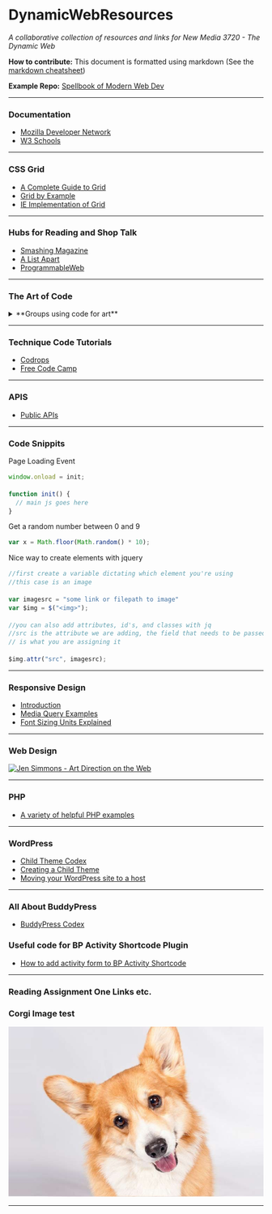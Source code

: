 # DynamicWebResources
<em>A collaborative collection of resources and links for New Media 3720 - The Dynamic Web</em>

<b>How to contribute:</b> This document is formatted using markdown (See the [markdown cheatsheet](https://github.com/adam-p/markdown-here/wiki/Markdown-Cheatsheet))

<b>Example Repo:</b> [Spellbook of Modern Web Dev](https://github.com/dexteryy/spellbook-of-modern-webdev)

*****

### Documentation
* [Mozilla Developer Network](https://developer.mozilla.org/en-US/)
* [W3 Schools](https://www.w3schools.com/)

*****

### CSS Grid
* [A Complete Guide to Grid ](https://css-tricks.com/snippets/css/complete-guide-grid/)
* [Grid by Example](https://gridbyexample.com/learn/)
* [IE Implementation of Grid](https://rachelandrew.co.uk/archives/2016/11/26/should-i-try-to-use-the-ie-implementation-of-css-grid-layout/)

*****

### Hubs for Reading and Shop Talk
* [Smashing Magazine](https://www.smashingmagazine.com/)
* [A List Apart](http://alistapart.com/)
* [ProgrammableWeb](https://www.programmableweb.com/)

*****

### The Art of Code
<details><summary>**Groups using code for art**</summary>

* Demoscene refers to a subculture of programmers that write graphical 'demos' entirely in code such as C#, C++, and even Basic. Big in Europe.


* [Pouet Demoscene Archive](http://www.pouet.net/)
* [Conspiracy - group](http://conspiracy.hu/)
* [Conspiracy - example video](https://www.youtube.com/watch?v=20vPbH6UWIc)
</details>

*****

### Technique Code Tutorials

* [Codrops](https://tympanus.net/codrops/category/tutorials/)
* [Free Code Camp](https://guide.freecodecamp.org/javascript/tutorials)

*****

### APIS

* [Public APIs](https://github.com/abhishekbanthia/Public-APIs)

****

### Code Snippits

Page Loading Event
```javascript
window.onload = init;

function init() {
  // main js goes here
}
```

Get a random number between 0 and 9
```javascript
var x = Math.floor(Math.random() * 10);
```

Nice way to create elements with jquery
```javascript
//first create a variable dictating which element you're using
//this case is an image

var imagesrc = "some link or filepath to image"
var $img = $("<img>");

//you can also add attributes, id's, and classes with jq
//src is the attribute we are adding, the field that needs to be passed 
// is what you are assigning it

$img.attr("src", imagesrc);

```


*****

### Responsive Design
* [Introduction](https://www.w3schools.com/css/css_rwd_intro.asp)
* [Media Query Examples](https://www.w3schools.com/css/css3_mediaqueries_ex.asp)
* [Font Sizing Units Explained](https://medium.com/@madhum86/css-font-sizing-pixels-vs-em-vs-rem-vs-percent-vs-viewport-units-b1485716afe7)

*****

### Web Design
[![Jen Simmons - Art Direction on the Web](http://img.youtube.com/vi/5Z7lSSMwRgo/0.jpg)](http://www.youtube.com/watch?v=5Z7lSSMwRgo)

*****

### PHP
* [A variety of helpful PHP examples](https://www.w3schools.com/php/php_examples.asp)

*****

### WordPress
* [Child Theme Codex](https://codex.wordpress.org/Child_Themes)
* [Creating a Child Theme](https://www.elegantthemes.com/blog/resources/wordpress-child-theme-tutorial)
* [Moving your WordPress site to a host](http://www.wpbeginner.com/wp-tutorials/how-to-move-wordpress-from-local-server-to-live-site/)

*****

### All About BuddyPress
* [BuddyPress Codex](https://codex.buddypress.org/)

### Useful code for BP Activity Shortcode Plugin
* [How to add activity form to BP Activity Shortcode](https://buddypress.org/support/topic/how-to-add-activity-form-to-bp-activity-shortcode/)

*****

### Reading Assignment One Links etc. 

### Corgi Image test
![Alt text](/img/pembroke-welsh-corgi-hero.jpg)

*****



